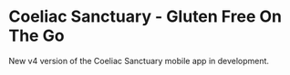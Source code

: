 # Coeliac Sanctuary - Gluten Free On The Go

New v4 version of the Coeliac Sanctuary mobile app in development.

